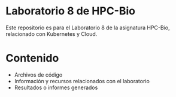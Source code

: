 # Laboratorio 8 de HPC-Bio
Este repositorio es para el Laboratorio 8 de la asignatura HPC-Bio, relacionado con Kubernetes y Cloud.

# Contenido
- Archivos de código
- Información y recursos relacionados con el laboratorio
- Resultados o informes generados
